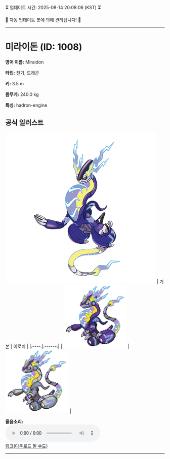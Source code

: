 
⏳ 업데이트 시간: 2025-08-14 20:08:06 (KST) ⏳

🤖 자동 업데이트 봇에 의해 관리됩니다! 🤖

---

# 미라이돈 (ID: 1008)
**영어 이름:** Miraidon

**타입:** 전기, 드래곤

**키:** 3.5 m

**몸무게:** 240.0 kg

**특성:** hadron-engine

## 공식 일러스트
![](https://raw.githubusercontent.com/PokeAPI/sprites/master/sprites/pokemon/other/official-artwork/1008.png)
| 기본 | 이로치 |
|:----:|:------:|
| <img src="https://raw.githubusercontent.com/PokeAPI/sprites/master/sprites/pokemon/1008.png" width="200"> | <img src="https://raw.githubusercontent.com/PokeAPI/sprites/master/sprites/pokemon/shiny/1008.png" width="200"> |

**울음소리:**<br><audio controls src="https://raw.githubusercontent.com/PokeAPI/cries/main/cries/pokemon/latest/1008.ogg"></audio><br> [링크(다운로드 될 수도)](https://raw.githubusercontent.com/PokeAPI/cries/main/cries/pokemon/latest/1008.ogg)


---
